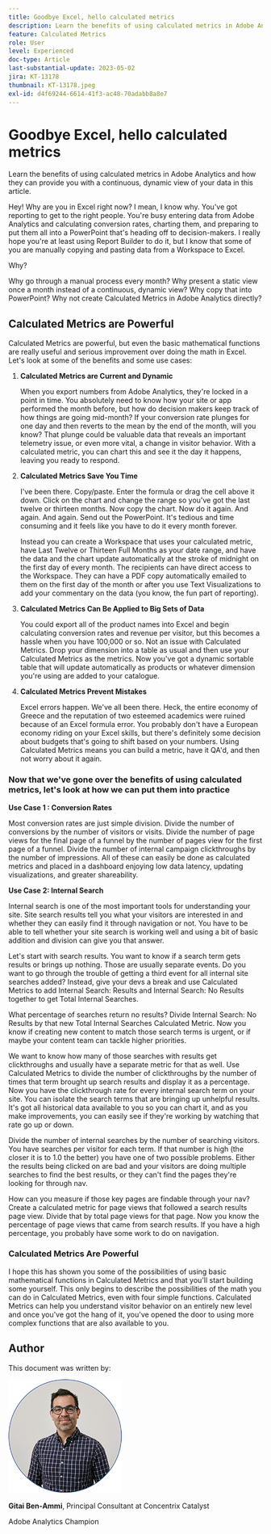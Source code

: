 ```yaml
---
title: Goodbye Excel, hello calculated metrics
description: Learn the benefits of using calculated metrics in Adobe Analytics and how they can provide you with a continuous, dynamic view of your data in this article.
feature: Calculated Metrics
role: User
level: Experienced
doc-type: Article
last-substantial-update: 2023-05-02
jira: KT-13178
thumbnail: KT-13178.jpeg
exl-id: d4f69244-6614-41f3-ac48-70adabb8a8e7
---
```

# Goodbye Excel, hello calculated metrics

Learn the benefits of using calculated metrics in Adobe Analytics and how they can provide you with a continuous, dynamic view of your data in this article.

Hey! Why are you in Excel right now? I mean, I know why. You've got reporting to get to the right people. You're busy entering data from Adobe Analytics and calculating conversion rates, charting them, and preparing to put them all into a PowerPoint that's heading off to decision-makers. I really hope you're at least using Report Builder to do it, but I know that some of you are manually copying and pasting data from a Workspace to Excel.
 
Why?
 
Why go through a manual process every month? Why present a static view once a month instead of a continuous, dynamic view? Why copy that into PowerPoint? Why not create Calculated Metrics in Adobe Analytics directly?
 
## Calculated Metrics are Powerful
 
Calculated Metrics are powerful, but even the basic mathematical functions are really useful and serious improvement over doing the math in Excel. Let's look at some of the benefits and some use cases:
 
1. **Calculated Metrics are Current and Dynamic**
 
    When you export numbers from Adobe Analytics, they're locked in a point in time. You absolutely need to know how your site or app performed the month before, but how do decision makers keep track of how things are going mid-month? If your conversion rate plunges for one day and then reverts to the mean by the end of the month, will you know? That plunge could be valuable data that reveals an important telemetry issue, or even more vital, a change in visitor behavior. With a calculated metric, you can chart this and see it the day it happens, leaving you ready to respond. 
 
1. **Calculated Metrics Save You Time**
 
    I've been there. Copy/paste. Enter the formula or drag the cell above it down. Click on the chart and change the range so you've got the last twelve or thirteen months. Now copy the chart. Now do it again. And again. And again. Send out the PowerPoint. It's tedious and time consuming and it feels like you have to do it every month forever. 
 
    Instead you can create a Workspace that uses your calculated metric, have Last Twelve or Thirteen Full Months as your date range, and have the data and the chart update automatically at the stroke of midnight on the first day of every month. The recipients can have direct access to the Workspace. They can have a PDF copy automatically emailed to them on the first day of the month or after you use Text Visualizations to add your commentary on the data (you know, the fun part of reporting). 
 
1. **Calculated Metrics Can Be Applied to Big Sets of Data**
 
    You could export all of the product names into Excel and begin calculating conversion rates and revenue per visitor, but this becomes a hassle when you have 100,000 or so. Not an issue with Calculated Metrics. Drop your dimension into a table as usual and then use your Calculated Metrics as the metrics. Now you've got a dynamic sortable table that will update automatically as products or whatever dimension you're using are added to your catalogue.  
 
1. **Calculated Metrics Prevent Mistakes**
 
    Excel errors happen. We've all been there. Heck, the entire economy of Greece and the reputation of two esteemed academics were ruined because of an Excel formula error. You probably don't have a European economy riding on your Excel skills, but there's definitely some decision about budgets that's going to shift based on your numbers. Using Calculated Metrics means you can build a metric, have it QA'd, and then not worry about it again.  

### Now that we've gone over the benefits of using calculated metrics, let's look at how we can put them into practice 
 
**Use Case 1 : Conversion Rates**
 
Most conversion rates are just simple division. Divide the number of conversions by the number of visitors or visits. Divide the number of page views for the final page of a funnel by the number of pages view for the first page of a funnel. Divide the number of internal campaign clickthroughs by the number of impressions. All of these can easily be done as calculated metrics and placed in a dashboard enjoying low data latency, updating visualizations, and greater shareability. 
 
**Use Case 2: Internal Search**
 
Internal search is one of the most important tools for understanding your site. Site search results tell you what your visitors are interested in and whether they can easily find it through navigation or not. You have to be able to tell whether your site search is working well and using a bit of basic addition and division can give you that answer. 
 
Let's start with search results. You want to know if a search term gets results or brings up nothing. Those are usually separate events. Do you want to go through the trouble of getting a third event for all internal site searches added? Instead, give your devs a break and use Calculated Metrics to add Internal Search: Results and Internal Search: No Results together to get Total Internal Searches. 
 
What percentage of searches return no results? Divide Internal Search: No Results by that new Total Internal Searches Calculated Metric. Now you know if creating new content to match those search terms is urgent, or if maybe your content team can tackle higher priorities.  
 
We want to know how many of those searches with results get clickthroughs and usually have a separate metric for that as well. Use Calculated Metrics to divide the number of clickthroughs by the number of times that term brought up search results and display it as a percentage. Now you have the clickthrough rate for every internal search term on your site. You can isolate the search terms that are bringing up unhelpful results. It's got all historical data available to you so you can chart it, and as you make improvements, you can easily see if they're working by watching that rate go up or down. 
 
Divide the number of internal searches by the number of searching visitors. You have searches per visitor for each term. If that number is high (the closer it is to 1.0 the better) you have one of two possible problems. Either the results being clicked on are bad and your visitors are doing multiple searches to find the best results, or they can't find the pages they're looking for through nav. 
 
How can you measure if those key pages are findable through your nav? Create a calculated metric for page views that followed a search results page view. Divide that by total page views for that page. Now you know the percentage of page views that came from search results. If you have a high percentage, you probably have some work to do on navigation. 
 
### Calculated Metrics Are Powerful 
 
I hope this has shown you some of the possibilities of using basic mathematical functions in Calculated Metrics and that you'll start building some yourself. This only begins to describe the possibilities of the math you can do in Calculated Metrics, even with four simple functions. Calculated Metrics can help you understand visitor behavior on an entirely new level and once you've got the hang of it, you've opened the door to using more complex functions that are also available to you.

## Author

This document was written by:

![Gittai headshot](assets/gittai.png)

**Gitai Ben-Ammi**, Principal Consultant at Concentrix Catalyst

Adobe Analytics Champion
